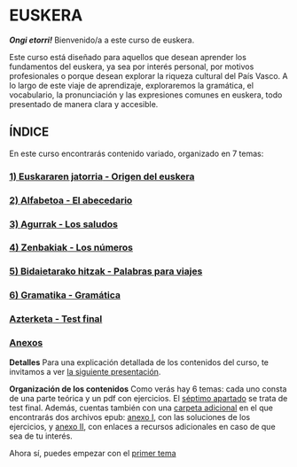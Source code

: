 # EUSKERA

***Ongi etorri!*** Bienvenido/a a este curso de euskera.

Este curso está diseñado para aquellos que desean aprender los fundamentos del euskera, ya sea por interés personal, por motivos profesionales o porque desean explorar la riqueza cultural del País Vasco. A lo largo de este viaje de aprendizaje, exploraremos la gramática, el vocabulario, la pronunciación y las expresiones comunes en euskera, todo presentado de manera clara y accesible.

## ÍNDICE

En este curso encontrarás contenido variado, organizado en 7 temas:

### [1) **Euskararen jatorria** - Origen del euskera](https://github.com/leiremun/leiremun.github.io/tree/cc39581ecd488735fffa3ae92a08d2b7223c9733/1_origen)
### [2) **Alfabetoa** - El abecedario](/2_abecedario)
### [3) **Agurrak** - Los saludos](/3_saludos)
### [4) **Zenbakiak** - Los números](/4_numeros)
### [5) **Bidaietarako hitzak** - Palabras para viajes](/5_viajes)
### [6) **Gramatika** - Gramática](/6_gramatica)
### [**Azterketa** - Test final](/7_testFinal)
### [Anexos](/ANEXOS)


**Detalles**
Para una explicación detallada de los contenidos del curso, te invitamos a ver [la siguiente presentación](/ANEXOS/ppt.html).

**Organización de los contenidos**
Como verás hay 6 temas: cada uno consta de una parte teórica y un pdf con ejercicios. El [séptimo apartado](/7_testFinal) se trata de test final. Además, cuentas también con una [carpeta adicional](/ANEXOS) en el que encontrarás dos archivos epub: [anexo I](/ANEXOS/anexoI.epub), con las soluciones de los ejercicios, y [anexo II](/ANEXOS/anexoII.epub), con enlaces a recursos adicionales en caso de que sea de tu interés.

Ahora sí, puedes empezar con el [primer tema](/1_origen)
